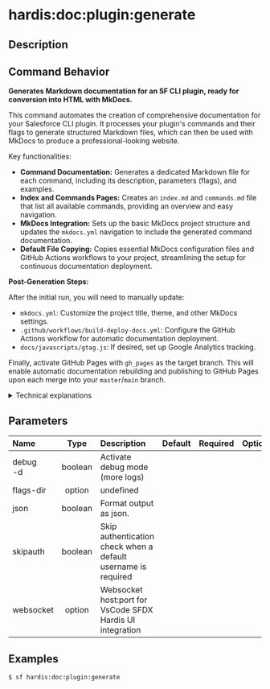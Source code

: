 <!-- This file has been generated with command 'sf hardis:doc:plugin:generate'. Please do not update it manually or it may be overwritten -->
# hardis:doc:plugin:generate

## Description


## Command Behavior

**Generates Markdown documentation for an SF CLI plugin, ready for conversion into HTML with MkDocs.**

This command automates the creation of comprehensive documentation for your Salesforce CLI plugin. It processes your plugin's commands and their flags to generate structured Markdown files, which can then be used with MkDocs to produce a professional-looking website.

Key functionalities:

- **Command Documentation:** Generates a dedicated Markdown file for each command, including its description, parameters (flags), and examples.
- **Index and Commands Pages:** Creates an `index.md` and `commands.md` file that list all available commands, providing an overview and easy navigation.
- **MkDocs Integration:** Sets up the basic MkDocs project structure and updates the `mkdocs.yml` navigation to include the generated command documentation.
- **Default File Copying:** Copies essential MkDocs configuration files and GitHub Actions workflows to your project, streamlining the setup for continuous documentation deployment.

**Post-Generation Steps:**

After the initial run, you will need to manually update:

- `mkdocs.yml`: Customize the project title, theme, and other MkDocs settings.
- `.github/workflows/build-deploy-docs.yml`: Configure the GitHub Actions workflow for automatic documentation deployment.
- `docs/javascripts/gtag.js`: If desired, set up Google Analytics tracking.

Finally, activate GitHub Pages with `gh_pages` as the target branch. This will enable automatic documentation rebuilding and publishing to GitHub Pages upon each merge into your `master`/`main` branch.

<details markdown="1">
<summary>Technical explanations</summary>

The command's technical implementation involves:

- **Plugin Configuration Loading:** It loads the SF CLI plugin's configuration using `@oclif/core`'s `Config.load()`, which provides access to all registered commands and their metadata.
- **Command Iteration:** It iterates through each command defined in the plugin's configuration.
- **Markdown File Generation:** For each command, it constructs a Markdown file (`.md`) containing:
  - The command ID as the main heading.
  - The command's `description` property.
  - A table of parameters (flags), including their name, type, description, default value, required status, and available options. It dynamically extracts this information from the command's `flags` property.
  - Code blocks for each example provided in the command's `examples` property.
- **Navigation Structure:** It builds a nested JavaScript object (`commandsNav`) that mirrors the command hierarchy, which is then converted to YAML and inserted into `mkdocs.yml` to create the navigation menu.
- **Index and Commands Page Generation:** It reads the project's `README.md` and extracts relevant sections to create the `index.md` file. It also generates a separate `commands.md` file listing all commands.
- **File System Operations:** It uses `fs-extra` to create directories, copy default MkDocs files (`defaults/mkdocs`), and write the generated Markdown and YAML files.
- **YAML Serialization:** It uses `js-yaml` to serialize the navigation object into YAML format for `mkdocs.yml`.
</details>


## Parameters

|Name|Type|Description|Default|Required|Options|
|:---|:--:|:----------|:-----:|:------:|:-----:|
|debug<br/>-d|boolean|Activate debug mode (more logs)||||
|flags-dir|option|undefined||||
|json|boolean|Format output as json.||||
|skipauth|boolean|Skip authentication check when a default username is required||||
|websocket|option|Websocket host:port for VsCode SFDX Hardis UI integration||||

## Examples

```shell
$ sf hardis:doc:plugin:generate
```


